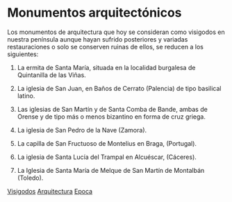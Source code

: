 # Monumentos arquitectónicos

Los monumentos de arquitectura que hoy se consideran como visigodos en nuestra península aunque hayan sufrido posteriores y variadas restauraciones o solo se conserven ruinas de ellos, se reducen a los siguientes:

1. La ermita de Santa María, situada en la localidad burgalesa de Quintanilla de las Viñas.

2. La iglesia de San Juan, en Baños de Cerrato (Palencia) de tipo basilical latino.

3. Las iglesias de San Martín y de Santa Comba de Bande, ambas de Orense y de tipo más o menos bizantino en forma de cruz griega.

4. La iglesia de San Pedro de la Nave (Zamora).

5. La capilla de San Fructuoso de Montelius en Braga, (Portugal).

6. La iglesia de Santa Lucía del Trampal en Alcuéscar, (Cáceres).

7. La Iglesia de Santa María de Melque de San Martín de Montalbán (Toledo).

[Visigodos](README.md)
[Arquitectura](Arquitectura.md)
[Epoca](Epoca.md)
